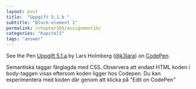 ```yaml
---
layout: post
title:  "Uppgift 5.1.b "
subtitle: "Block-element 1"
permalink: /chapter105/assignment1b/
categories: "Kapitel5"
tags: "answer"
---
```

<p data-height="300" data-theme-id="light" data-slug-hash="ZeozNW" data-default-tab="html,result" data-user="k3lara" data-embed-version="2" data-pen-title="Uppgift 5.1.a" class="codepen">See the Pen <a href="http://codepen.io/k3lara/pen/ZeozNW/">Uppgift 5.1.a</a> by Lars Holmberg (<a href="http://codepen.io/k3lara">@k3lara</a>) on <a href="http://codepen.io">CodePen</a>.</p>
<script async src="https://production-assets.codepen.io/assets/embed/ei.js"></script>
<figcaption>Semantiska taggar färglagda med CSS. Observera att endast HTML koden i body-taggen visas eftersom koden ligger hos Codepen. Du kan experimentera med koden där genom att klicka på "Edit on CodePen"</figcaption>
